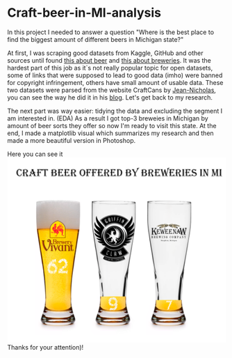 # Craft-beer-in-MI-analysis
In this project I needed to answer a question "Where is the best place to find the biggest amount of different beers in Michigan state?"

At first, I was scraping good datasets from Kaggle, GitHub and other sources until found [this about beer](https://github.com/nickhould/craft-beers-dataset/blob/master/data/processed/beers.csv) and [this about breweries](https://github.com/nickhould/craft-beers-dataset/blob/master/data/processed/beers.csv).
It was the hardest part of this job as it`s not really popular topic for open datasets, some of links that were supposed to lead to good data (imho) were banned for copyright infringement, others have small amount of usable data. These two datasets were parsed from the website CraftCans by [Jean-Nicholas](https://github.com/nickhould), you can see the way he did it in his [blog](http://www.jeannicholashould.com/python-web-scraping-tutorial-for-craft-beers.html). Let's get back to my research.

The next part was way easier: tidying the data and excluding the segment I am interested in. (EDA)
As a result I got top-3 breweies in Michigan by amount of beer sorts they offer so now I'm ready to visit this state. At the end, I made a matplotlib visual which summarizes my research and then made a more beautiful version in Photoshop.

Here you can see it
![Craft beer visual](https://github.com/grazh/Craft-beer-in-MI-analysis/blob/master/photoshop_visual.png)
Thanks for your attention)!
